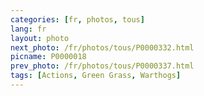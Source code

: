 ```yaml
---
categories: [fr, photos, tous]
lang: fr
layout: photo
next_photo: /fr/photos/tous/P0000332.html
picname: P0000018
prev_photo: /fr/photos/tous/P0000337.html
tags: [Actions, Green Grass, Warthogs]
---
```

